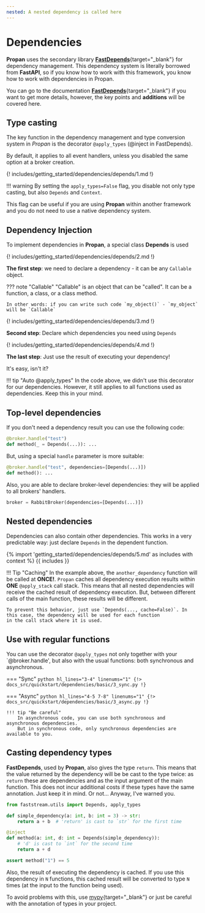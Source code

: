 ```yaml
---
nested: A nested dependency is called here
---
```


# Dependencies

**Propan** uses the secondary library [**FastDepends**](https://lancetnik.github.io/FastDepends/){target="_blank"} for dependency management.
This dependency system is literally borrowed from **FastAPI**, so if you know how to work with this framework, you know how to work with dependencies in Propan.

You can go to the documentation [**FastDepends**](https://lancetnik.github.io/FastDepends/){target="_blank"} if you want to get more details, however, the key points and **additions** will be covered here.

## Type casting

The key function in the dependency management and type conversion system in *Propan* is the decorator `@apply_types` (@inject in FastDepends).

By default, it applies to all event handlers, unless you disabled the same option at a broker creation.

{! includes/getting_started/dependencies/depends/1.md !}

!!! warning
    By setting the `apply_types=False` flag, you disable not only type casting, but also `Depends` and `Context`.

This flag can be useful if you are using **Propan** within another framework and you do not need to use
a native dependency system.

## Dependency Injection

To implement dependencies in **Propan**, a special class **Depends** is used

{! includes/getting_started/dependencies/depends/2.md !}

**The first step**: we need to declare a dependency - it can be any `Callable` object.

??? note "Callable"
    "Callable" is an object that can be "called". It can be a function, a class, or a class method.

    In other words: if you can write such code `my_object()` - `my_object` will be `Callable`

{! includes/getting_started/dependencies/depends/3.md !}

**Second step**: Declare which dependencies you need using `Depends`

{! includes/getting_started/dependencies/depends/4.md !}

**The last step**: Just use the result of executing your dependency!

It's easy, isn't it?

!!! tip "Auto @apply_types"
    In the code above, we didn't use this decorator for our dependencies. However, it still applies
    to all functions used as dependencies. Keep this in your mind.

## Top-level dependencies

If you don't need a dependency result you can use the following code:

```python
@broker.handle("test")
def method(_ = Depends(...)): ...
```

But, using a special `handle` parameter is more suitable:

```python
@broker.handle("test", dependencies=[Depends(...)])
def method(): ...
```

Also, you are able to declare broker-level dependencies: they will be applied to all brokers' handlers.

```python
broker = RabbitBroker(dependencies=[Depends(...)])
```

## Nested dependencies

Dependencies can also contain other dependencies. This works in a very predictable way: just declare
`Depends` in the dependent function.

{% import 'getting_started/dependencies/depends/5.md' as includes with context %}
{{ includes }}

!!! Tip "Caching"
    In the example above, the `another_dependency` function will be called at **ONCE!**.
    `Propan` caches all dependency execution results within **ONE** `@apply_stack` call stack.
    This means that all nested dependencies will receive the cached result of dependency execution.
    But, between different calls of the main function, these results will be different.

    To prevent this behavior, just use `Depends(..., cache=False)`. In this case, the dependency will be used for each function
    in the call stack where it is used.

## Use with regular functions

You can use the decorator `@apply_types` not only together with your `@broker.handle', but also with the usual functions: both synchronous and asynchronous.

=== "Sync"
    ```python hl_lines="3-4" linenums="1"
    {!> docs_src/quickstart/dependencies/basic/3_sync.py !}
    ```

=== "Async"
    ```python hl_lines="4-5 7-8" linenums="1"
    {!> docs_src/quickstart/dependencies/basic/3_async.py !}
    ```

    !!! tip "Be careful"
        In asynchronous code, you can use both synchronous and asynchronous dependencies.
        But in synchronous code, only synchronous dependencies are available to you.

## Casting dependency types

**FastDepends**, used by **Propan**, also gives the type `return`. This means that the value returned by the dependency will be
be cast to the type twice: as `return` these are dependencies and as the input argument of the main function. This does not incur additional costs if
these types have the same annotation. Just keep it in mind. Or not... Anyway, I've warned you.

```python linenums="1"
from faststream.utils import Depends, apply_types

def simple_dependency(a: int, b: int = 3) -> str:
    return a + b  # 'return' is cast to `str` for the first time

@inject
def method(a: int, d: int = Depends(simple_dependency)):
    # 'd' is cast to `int` for the second time
    return a + d

assert method("1") == 5
```

Also, the result of executing the dependency is cached. If you use this dependency in `N` functions,
this cached result will be converted to type `N` times (at the input to the function being used).

To avoid problems with this, use [mypy](https://www.mypy-lang.org){target="_blank"} or just be careful with the annotation
of types in your project.
